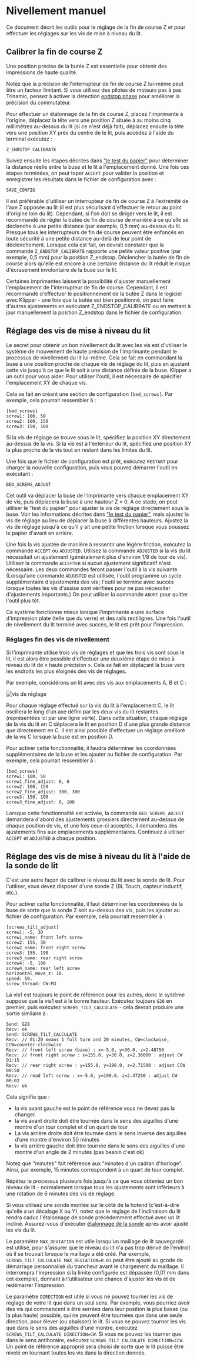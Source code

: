 # Nivellement manuel

Ce document décrit les outils pour le réglage de la fin de course Z et pour effectuer les réglages sur les vis de mise à niveau du lit.

## Calibrer la fin de course Z

Une position précise de la butée Z est essentielle pour obtenir des impressions de haute qualité.

Notez que la précision de l'interrupteur de fin de course Z lui-même peut être un facteur limitant. Si vous utilisez des pilotes de moteurs pas à pas Trinamic, pensez à activer la détection [endstop phase](Endstop_Phase.md) pour améliorer la précision du commutateur.

Pour effectuer un étalonnage de la fin de course Z, placez l'imprimante à l'origine, déplacez la tête vers une position Z située à au moins cinq millimètres au-dessus du lit (si ce n'est déjà fait), déplacez ensuite la tête vers une position XY près du centre de le lit, puis accédez à l'aide du terminal exécutez :

```
Z_ENDSTOP_CALIBRATE
```

Suivez ensuite les étapes décrites dans ["le test du papier"](Bed_Level.md#the-paper-test) pour déterminer la distance réelle entre la buse et le lit à l'emplacement donné. Une fois ces étapes terminées, on peut taper `ACCEPT` pour valider la position et enregistrer les résultats dans le fichier de configuration avec :

```
SAVE_CONFIG
```

Il est préférable d'utiliser un interrupteur de fin de course Z à l'extrémité de l'axe Z opposée au lit (il est plus sécurisant d'effectuer le retour au point d'origine loin du lit). Cependant, si l'on doit se diriger vers le lit, il est recommandé de régler la butée de fin de course de manière à ce qu'elle se déclenche à une petite distance (par exemple, 0,5 mm) au-dessus du lit. Presque tous les interrupteurs de fin de course peuvent être enfoncés en toute sécurité à une petite distance au-delà de leur point de déclenchement. Lorsque cela est fait, on devrait constater que la commande `Z_ENDSTOP_CALIBRATE` rapporte une petite valeur positive (par exemple, 0,5 mm) pour la position Z_endstop. Déclencher la butée de fin de course alors qu'elle est encore à une certaine distance du lit réduit le risque d'écrasement involontaire de la buse sur le lit.

Certaines imprimantes laissent la possibilité d'ajuster manuellement l'emplacement de l'interrupteur de fin de course. Cependant, il est recommandé d'effectuer le positionnement de la butée Z dans le logiciel avec Klipper - une fois que la butée est bien positionné, on peut faire d'autres ajustements en exécutant Z_ENDSTOP_CALIBRATE ou en mettant à jour manuellement la position Z_endstop dans le fichier de configuration.

## Réglage des vis de mise à niveau du lit

Le secret pour obtenir un bon nivellement du lit avec les vis est d'utiliser le système de mouvement de haute précision de l'imprimante pendant le processus de nivellement du lit lui-même. Cela se fait en commandant la buse à une position proche de chaque vis de réglage du lit, puis en ajustant cette vis jusqu'à ce que le lit soit à une distance définie de la buse. Klipper a un outil pour vous aider. Pour utiliser l'outil, il est nécessaire de spécifier l'emplacement XY de chaque vis.

Cela se fait en créant une section de configuration `[bed_screws]`. Par exemple, cela pourrait ressembler à :

```
[bed_screws]
screw1: 100, 50
screw2: 100, 150
screw3: 150, 100
```

Si la vis de réglage se trouve sous le lit, spécifiez la position XY directement au-dessus de la vis. Si la vis est à l'extérieur du lit, spécifiez une position XY la plus proche de la vis tout en restant dans les limites du lit.

Une fois que le fichier de configuration est prêt, exécutez `RESTART` pour charger la nouvelle configuration, puis vous pouvez démarrer l'outil en exécutant :

```
BED_SCREWS_ADJUST
```

Cet outil va déplacer la buse de l'imprimante vers chaque emplacement XY de vis, puis déplacera la buse à une hauteur Z = 0. À ce stade, on peut utiliser le "test du papier" pour ajuster la vis de réglage directement sous la buse. Voir les informations décrites dans ["le test du papier"](Bed_Level.md#the-paper-test), mais ajustez la vis de réglage au lieu de déplacer la buse à différentes hauteurs. Ajustez la vis de réglage jusqu'à ce qu'il y ait une petite friction lorsque vous poussez le papier d'avant en arrière.

Une fois la vis ajustée de manière à ressentir une légère friction, exécutez la commande `ACCEPT` ou `ADJUSTED`. Utilisez la commande `ADJUSTED` si la vis du lit nécessitait un ajustement (généralement plus d'environ 1/8 de tour de vis). Utilisez la commande `ACCEPTER` si aucun ajustement significatif n'est nécessaire. Les deux commandes feront passer l'outil à la vis suivante. (Lorsqu'une commande `ADJUSTED` est utilisée, l'outil programme un cycle supplémentaire d'ajustements des vis ; l'outil se termine avec succès lorsque toutes les vis d'assise sont vérifiées pour ne pas nécessiter d'ajustements importants.) On peut utiliser la commande `ABORT` pour quitter l'outil plus tôt.

Ce système fonctionne mieux lorsque l'imprimante a une surface d'impression plate (telle que du verre) et des rails rectilignes. Une fois l'outil de nivellement du lit terminé avec succès, le lit est prêt pour l'impression.

### Réglages fin des vis de nivellement

Si l'imprimante utilise trois vis de réglages et que les trois vis sont sous le lit, il est alors être possible d'effectuer une deuxième étape de mise à niveau du lit de « haute précision ». Cela se fait en déplaçant la buse vers les endroits les plus éloignés des vis de réglages.

Par exemple, considérons un lit avec des vis aux emplacements A, B et C :

![vis de réglage](img/bed_screws.svg.png)

Pour chaque réglage effectué sur la vis du lit à l'emplacement C, le lit oscillera le long d'un axe défini par les deux vis du lit restantes (représentées ici par une ligne verte). Dans cette situation, chaque réglage de la vis du lit en C déplacera le lit en position D d'une plus grande distance que directement en C. Il est ainsi possible d'effectuer un réglage amélioré de la vis C lorsque la buse est en position D.

Pour activer cette fonctionnalité, il faudra déterminer les coordonnées supplémentaires de la buse et les ajouter au fichier de configuration. Par exemple, cela pourrait ressembler à :

```
[bed_screws]
screw1: 100, 50
screw1_fine_adjust: 0, 0
screw2: 100, 150
screw2_fine_adjust: 300, 300
screw3: 150, 100
screw3_fine_adjust: 0, 100
```

Lorsque cette fonctionnalité est activée, la commande `BED_SCREWS_ADJUST` demandera d'abord des ajustements grossiers directement au-dessus de chaque position de vis, et une fois ceux-ci acceptés, il demandera des ajustements fins aux emplacements supplémentaires. Continuez à utiliser `ACCEPT` et `ADJUSTED` à chaque position.

## Réglage des vis de mise à niveau du lit à l'aide de la sonde de lit

C'est une autre façon de calibrer le niveau du lit avec la sonde de lit. Pour l'utiliser, vous devez disposer d'une sonde Z (BL Touch, capteur inductif, etc.).

Pour activer cette fonctionnalité, il faut déterminer les coordonnées de la buse de sorte que la sonde Z soit au-dessus des vis, puis les ajouter au fichier de configuration. Par exemple, cela pourrait ressembler à :

```
[screws_tilt_adjust]
screw1: -5, 30
screw1_name: front left screw
screw2: 155, 30
screw2_name: front right screw
screw3: 155, 190
screw3_name: rear right screw
screw4: -5, 190
screw4_name: rear left screw
horizontal_move_z: 10.
speed: 50.
screw_thread: CW-M3
```

La vis1 est toujours le point de référence pour les autres, donc le système suppose que la vis1 est à la bonne hauteur. Exécutez toujours `G28` en premier, puis exécutez `SCREWS_TILT_CALCULATE` - cela devrait produire une sortie similaire à :

```
Send: G28
Recv: ok
Send: SCREWS_TILT_CALCULATE
Recv: // 01:20 means 1 full turn and 20 minutes, CW=clockwise, CCW=counter-clockwise
Recv: // front left screw (base) : x=-5.0, y=30.0, z=2.48750
Recv: // front right screw : x=155.0, y=30.0, z=2.36000 : adjust CW 01:15
Recv: // rear right screw : y=155.0, y=190.0, z=2.71500 : adjust CCW 00:50
Recv: // read left screw : x=-5.0, y=190.0, z=2.47250 : adjust CW 00:02
Recv: ok
```

Cela signifie que :

- la vis avant gauche est le point de référence vous ne devez pas la changer.
- la vis avant droite doit être tournée dans le sens des aiguilles d'une montre d'un tour complet et d'un quart de tour
- La vis arrière droite doit être tournée dans le sens inverse des aiguilles d’une montre d'environ 50 minutes
- la vis arrière gauche doit être tournée dans le sens des aiguilles d'une montre d'un angle de 2 minutes (pas besoin c'est ok)

Notez que "minutes" fait référence aux "minutes d'un cadran d'horloge". Ainsi, par exemple, 15 minutes correspondent à un quart de tour complet.

Répétez le processus plusieurs fois jusqu'à ce que vous obteniez un bon niveau de lit - normalement lorsque tous les ajustements sont inférieurs à une rotation de 6 minutes des vis de réglage.

Si vous utilisez une sonde montée sur le côté de la hotend (c'est-à-dire qu'elle a un décalage X ou Y), notez que le réglage de l'inclinaison du lit rendra caduc l'étalonnage de sonde précédemment effectué avec un lit incliné. Assurez-vous d'exécuter [étalonnage de la sonde](Probe_Calibrate.md) après avoir ajusté les vis du lit.

Le paramètre `MAX_DEVIATION` est utile lorsqu'un maillage de lit sauvegardé est utilisé, pour s'assurer que le niveau du lit n'a pas trop dérivé de l'endroit où il se trouvait lorsque le maillage a été créé. Par exemple, `SCREWS_TILT_CALCULATE MAX_DEVIATION=0.01` peut être ajouté au gcode de démarrage personnalisé du trancheur avant le chargement du maillage. Il interrompra l'impression si la limite configurée est dépassée (0,01 mm dans cet exemple), donnant à l'utilisateur une chance d'ajuster les vis et de redémarrer l'impression.

Le paramètre `DIRECTION` est utile si vous ne pouvez tourner les vis de réglage de votre lit que dans un seul sens. Par exemple, vous pourriez avoir des vis qui commencent à être serrées dans leur position la plus basse (ou la plus haute) possible, qui ne peuvent être tournées que dans une seule direction, pour élever (ou abaisser) le lit. Si vous ne pouvez tourner les vis que dans le sens des aiguilles d'une montre, exécutez `SCREWS_TILT_CALCULATE DIRECTION=CW`. Si vous ne pouvez les tourner que dans le sens antihoraire, exécutez `SCREWS_TILT_CALCULATE DIRECTION=CCW`. Un point de référence approprié sera choisi de sorte que le lit puisse être nivelé en tournant toutes les vis dans la direction donnée.
